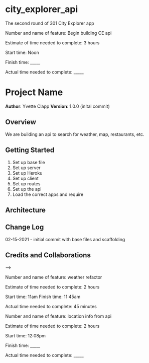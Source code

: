 # city_explorer_api
The second round of 301 City Explorer app

Number and name of feature: Begin building CE api

Estimate of time needed to complete: 3 hours

Start time: Noon

Finish time: _____

Actual time needed to complete: _____

# Project Name

**Author**: Yvette Clapp
**Version**: 1.0.0 (inital commit)

## Overview
We are building an api to search for weather, map, restaurants, etc.

## Getting Started
1)  Set up base file
2)  Set up server
3)  Set up Heroku
4)  Set up client
5)  Set up routes
6)  Set up the api
7)  Load the correct apps and require


## Architecture
<!-- Provide a detailed description of the application design. What technologies (languages, libraries, etc) you're using, and any other relevant design information. -->

## Change Log
02-15-2021 - initial commit with base files and scaffolding

## Credits and Collaborations
<!-- Give credit (and a link) to other people or resources that helped you build this application. -->
-->

Number and name of feature: weather refactor

Estimate of time needed to complete: 2 hours

Start time: 11am
Finish time: 11:45am

Actual time needed to complete: 45 minutes

Number and name of feature: location info from api

Estimate of time needed to complete: 2 hours

Start time: 12:08pm

Finish time: _____

Actual time needed to complete: _____